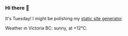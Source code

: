 ### Hi there :wave:

It's Tuesday! I might be polishing my [static site generator](https://github.com/bewuethr/pandoc-bash-blog).

Weather in Victoria BC: sunny, at +12°C.
